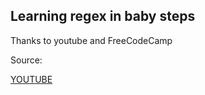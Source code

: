 ## Learning regex in baby steps

Thanks to youtube and FreeCodeCamp

Source:

[YOUTUBE](https://www.youtube.com/watch?v=ZfQFUJhPqMM)

